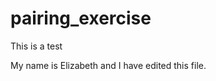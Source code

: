 pairing_exercise
================

This is a test

My name is Elizabeth and I have edited this file.
